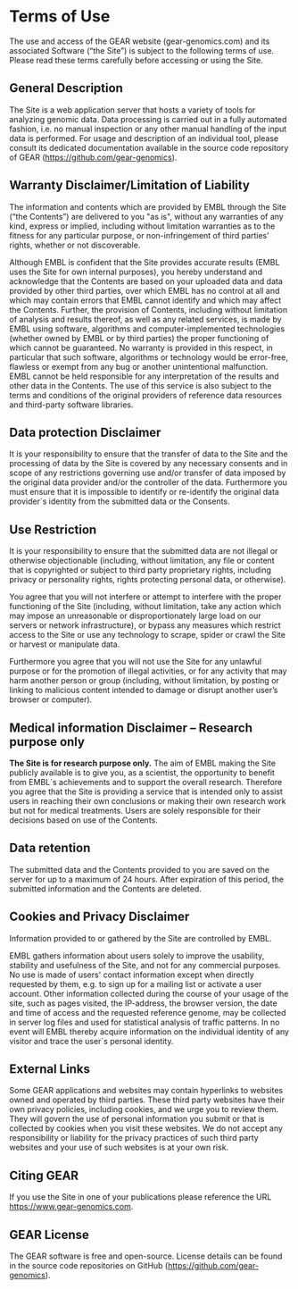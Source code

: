 # Terms of Use

The use and access of the GEAR website (gear-genomics.com) and its associated Software (“the Site”) is subject to the following
terms of use. Please read these terms carefully before accessing or using the Site.

## General Description

The Site is a web application server that hosts a variety of tools for analyzing genomic data. Data processing is carried
out in a fully automated fashion, i.e. no manual inspection or any other manual handling of the input data is performed.
For usage and description of an individual tool, please consult its dedicated documentation available in the
source code repository of GEAR (https://github.com/gear-genomics).

## Warranty Disclaimer/Limitation of Liability

The information and contents which are provided by EMBL through the Site (“the Contents”) are delivered to you "as is", without
any warranties of any kind, express or implied, including without limitation warranties as to the fitness for any
particular purpose, or non-infringement of third parties’ rights, whether or not discoverable.

Although EMBL is confident that the Site provides accurate results (EMBL uses the Site for own internal purposes), you hereby
understand and acknowledge that the Contents are based on your uploaded data and data provided by other third parties,
over which EMBL has no control at all and which may contain errors that EMBL cannot identify and which may affect
the Contents. Further, the provision of Contents, including without limitation of analysis and results thereof, as
well as any related services, is made by EMBL using software, algorithms and computer-implemented technologies (whether
owned by EMBL or by third parties) the proper functioning of which cannot be guaranteed. No warranty is provided
in this respect, in particular that such software, algorithms or technology would be error-free, flawless or exempt
from any bug or another unintentional malfunction. EMBL cannot be held responsible for any interpretation of the
results and other data in the Contents. The use of this service is also subject to the terms and conditions of the
original providers of reference data resources and third-party software libraries.

## Data protection Disclaimer

It is your responsibility to ensure that the transfer of data to the Site and the processing of data by the Site is covered
by any necessary consents and in scope of any restrictions governing use and/or transfer of data imposed by the original
data provider and/or the controller of the data. Furthermore you must ensure that it is impossible to identify or
re-identify the original data provider´s identity from the submitted data or the Consents.

## Use Restriction

It is your responsibility to ensure that the submitted data are not illegal or otherwise objectionable (including, without
limitation, any file or content that is copyrighted or subject to third party proprietary rights, including privacy
or personality rights, rights protecting personal data, or otherwise).

You agree that you will not interfere or attempt to interfere with the proper functioning of the Site (including, without
limitation, take any action which may impose an unreasonable or disproportionately large load on our servers or network
infrastructure), or bypass any measures which restrict access to the Site or use any technology to scrape, spider
or crawl the Site or harvest or manipulate data.

Furthermore you agree that you will not use the Site for any unlawful purpose or for the promotion of illegal activities,
or for any activity that may harm another person or group (including, without limitation, by posting or linking to
malicious content intended to damage or disrupt another user’s browser or computer).

## Medical information Disclaimer – Research purpose only

**The Site is for research purpose only.**
The aim of EMBL making the Site publicly available is to give you, as a scientist, the opportunity to benefit from EMBL´s
achievements and to support the overall research. Therefore you agree that the Site is providing a service that is
intended only to assist users in reaching their own conclusions or making their own research work but not for medical
treatments. Users are solely responsible for their decisions based on use of the Contents.

## Data retention

The submitted data and the Contents provided to you are saved on the server for up to a maximum of 24 hours.
After expiration of this period, the submitted information and the Contents are deleted.

## Cookies and Privacy Disclaimer

Information provided to or gathered by the Site are controlled by EMBL.

EMBL gathers information about users solely to improve the usability, stability and usefulness of the Site, and not for any
commercial purposes. No use is made of users' contact information except when directly requested by them, e.g. to
sign up for a mailing list or activate a user account. Other information collected during the course of your usage
of the site, such as pages visited, the IP-address, the browser version, the date and time of access and the requested
reference genome, may be collected in server log files and used for statistical analysis of traffic patterns. In
no event will EMBL thereby acquire information on the individual identity of any visitor and trace the user´s personal
identity.

## External Links

Some GEAR applications and websites may contain hyperlinks to websites owned and operated by third parties. These third party
websites have their own privacy policies, including cookies, and we urge you to review them. They will govern the
use of personal information you submit or that is collected by cookies when you visit these websites. We do not accept
any responsibility or liability for the privacy practices of such third party websites and your use of such websites
is at your own risk.

## Citing GEAR

If you use the Site in one of your publications please reference the URL https://www.gear-genomics.com.

## GEAR License

The GEAR software is free and open-source. License details can be found in the source code repositories on GitHub
(https://github.com/gear-genomics).
